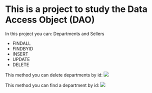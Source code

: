 # This is a project to study the Data Access Object (DAO)
In this project you can:
 Departments and Sellers
<ul>
  <li>FINDALL</li>
  <li>FINDBYID</li>
  <li>INSERT</li>
  <li>UPDATE</li>
  <li>DELETE</li>
</ul> 
This method you can delete departments by id:

<img src="https://github.com/EricklisCruz/demo-dao-jdbc/assets/62524710/af9601fc-f7c6-4a74-8bac-61b5150e14cc">

This method you can find a department by id:
<img src="https://github.com/EricklisCruz/demo-dao-jdbc/assets/62524710/4c7bc9ff-9363-4037-b4ca-f5e1075d216f">

